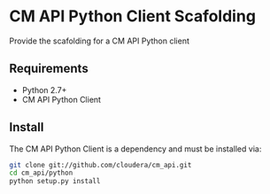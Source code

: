 # CM API Python Client Scafolding

Provide the scafolding for a CM API Python client

## Requirements

* Python 2.7+
* CM API Python Client

## Install

The CM API Python Client is a dependency and must be installed via:

```bash
git clone git://github.com/cloudera/cm_api.git
cd cm_api/python
python setup.py install
```
